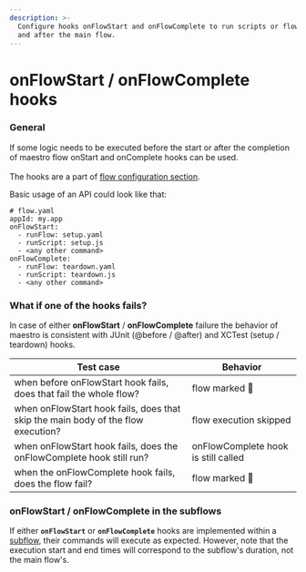 ```yaml
---
description: >-
  Configure hooks onFlowStart and onFlowComplete to run scripts or flows before
  and after the main flow.
---
```


# onFlowStart / onFlowComplete hooks

### General

If some logic needs to be executed before the start or after the completion of maestro flow onStart and onComplete hooks can be used.\
\
The hooks are a part of [flow configuration section](../api-reference/configuration/flow-configuration.md).

Basic usage of an API could look like that:

```
# flow.yaml
appId: my.app
onFlowStart:
  - runFlow: setup.yaml
  - runScript: setup.js
  - <any other command>
onFlowComplete:
  - runFlow: teardown.yaml
  - runScript: teardown.js
  - <any other command>
```

### What if one of the hooks fails?

In case of either **onFlowStart** / **onFlowComplete** failure the behavior of maestro is consistent with JUnit (@before / @after) and XCTest (setup / teardown) hooks.

| Test case                                                                        | Behavior                            |
| -------------------------------------------------------------------------------- | ----------------------------------- |
| when before onFlowStart hook fails, does that fail the whole flow?               | flow marked 🔴                      |
| when onFlowStart hook fails, does that skip the main body of the flow execution? | flow execution skipped              |
| when onFlowStart hook fails, does the onFlowComplete hook still run?             | onFlowComplete hook is still called |
| when the onFlowComplete hook fails, does the flow fail?                          | flow marked 🔴                      |

### onFlowStart / onFlowComplete in the subflows

If either **`onFlowStart`** or **`onFlowComplete`** hooks are implemented within a [subflow](../api-reference/commands/runflow.md), their commands will execute as expected. However, note that the execution start and end times will correspond to the subflow's duration, not the main flow's.
